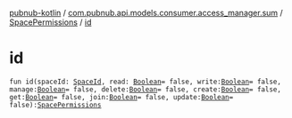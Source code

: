 [pubnub-kotlin](../../index.md) / [com.pubnub.api.models.consumer.access_manager.sum](../index.md) / [SpacePermissions](index.md) / [id](./id.md)

# id

`fun id(spaceId: `[`SpaceId`](../../com.pubnub.api/-space-id/index.md)`, read: `[`Boolean`](https://kotlinlang.org/api/latest/jvm/stdlib/kotlin/-boolean/index.html)` = false, write: `[`Boolean`](https://kotlinlang.org/api/latest/jvm/stdlib/kotlin/-boolean/index.html)` = false, manage: `[`Boolean`](https://kotlinlang.org/api/latest/jvm/stdlib/kotlin/-boolean/index.html)` = false, delete: `[`Boolean`](https://kotlinlang.org/api/latest/jvm/stdlib/kotlin/-boolean/index.html)` = false, create: `[`Boolean`](https://kotlinlang.org/api/latest/jvm/stdlib/kotlin/-boolean/index.html)` = false, get: `[`Boolean`](https://kotlinlang.org/api/latest/jvm/stdlib/kotlin/-boolean/index.html)` = false, join: `[`Boolean`](https://kotlinlang.org/api/latest/jvm/stdlib/kotlin/-boolean/index.html)` = false, update: `[`Boolean`](https://kotlinlang.org/api/latest/jvm/stdlib/kotlin/-boolean/index.html)` = false): `[`SpacePermissions`](index.md)